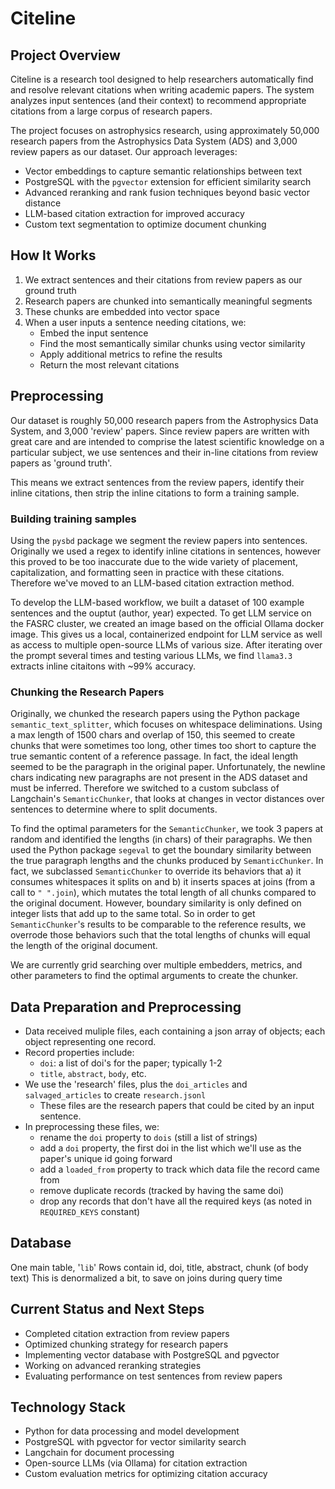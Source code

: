 # Citeline

## Project Overview

Citeline is a research tool designed to help researchers automatically find and resolve relevant citations when writing academic papers. The system analyzes input sentences (and their context) to recommend appropriate citations from a large corpus of research papers.

The project focuses on astrophysics research, using approximately 50,000 research papers from the Astrophysics Data System (ADS) and 3,000 review papers as our dataset. Our approach leverages:

- Vector embeddings to capture semantic relationships between text
- PostgreSQL with the `pgvector` extension for efficient similarity search
- Advanced reranking and rank fusion techniques beyond basic vector distance
- LLM-based citation extraction for improved accuracy
- Custom text segmentation to optimize document chunking

## How It Works

1. We extract sentences and their citations from review papers as our ground truth
2. Research papers are chunked into semantically meaningful segments
3. These chunks are embedded into vector space
4. When a user inputs a sentence needing citations, we:
   - Embed the input sentence
   - Find the most semantically similar chunks using vector similarity
   - Apply additional metrics to refine the results
   - Return the most relevant citations

## Preprocessing

Our dataset is roughly 50,000 research papers from the Astrophysics Data System, and 3,000 'review' papers. Since review papers are written with great care and are intended to comprise the latest scientific knowledge on a particular subject, we use sentences and their in-line citations from review papers as 'ground truth'.

This means we extract sentences from the review papers, identify their inline citations, then strip the inline citations to form a training sample.

### Building training samples

Using the `pysbd` package we segment the review papers into sentences. Originally we used a regex to identify inline citations in sentences, however this proved to be too inaccurate due to the wide variety of placement, capitalization, and formatting seen in practice with these citations. Therefore we've moved to an LLM-based citation extraction method.

To develop the LLM-based workflow, we built a dataset of 100 example sentences and the ouptut (author, year) expected. To get LLM service on the FASRC cluster, we created an image based on the official Ollama docker image. This gives us a local, containerized endpoint for LLM service as well as access to multiple open-source LLMs of various size. After iterating over the prompt several times and testing various LLMs, we find `llama3.3` extracts inline citaitons with ~99% accuracy.

### Chunking the Research Papers

Originally, we chunked the research papers using the Python package `semantic_text_splitter`, which focuses on whitespace deliminations. Using a max length of 1500 chars and overlap of 150, this seemed to create chunks that were sometimes too long, other times too short to capture the true semantic content of a reference passage. In fact, the ideal length seemed to be the paragraph in the original paper. Unfortunately, the newline chars indicating new paragraphs are not present in the ADS dataset and must be inferred. Therefore we switched to a custom subclass of Langchain's `SemanticChunker`, that looks at changes in vector distances over sentences to determine where to split documents.

To find the optimal parameters for the `SemanticChunker`, we took 3 papers at random and identified the lengths (in chars) of their paragraphs. We then used the Python package `segeval` to get the boundary similarity between the true paragraph lengths and the chunks produced by `SemanticChunker`. In fact, we subclassed `SemanticChunker` to override its behaviors that a) it consumes whitespaces it splits on and b) it inserts spaces at joins (from a call to `" ".join`), which mutates the total length of all chunks compared to the original document. However, boundary similarity is only defined on integer lists that add up to the same total. So in order to get `SemanticChunker`'s results to be comparable to the reference results, we overrode those behaviors such that the total lengths of chunks will equal the length of the original document.

We are currently grid searching over multiple embedders, metrics, and other parameters to find the optimal arguments to create the chunker.

## Data Preparation and Preprocessing

- Data received muliple files, each containing a json array of objects; each object representing one record.
- Record properties include:
  - `doi`: a list of doi's for the paper; typically 1-2
  - `title`, `abstract`, `body`, etc.
- We use the 'research' files, plus the `doi_articles` and `salvaged_articles` to create `research.jsonl`
  - These files are the research papers that could be cited by an input sentence.
- In preprocessing these files, we:
  - rename the `doi` property to `dois` (still a list of strings)
  - add a `doi` property, the first doi in the list which we'll use as the paper's unique id going forward
  - add a `loaded_from` property to track which data file the record came from
  - remove duplicate records (tracked by having the same doi)
  - drop any records that don't have all the required keys (as noted in `REQUIRED_KEYS` constant)

## Database

One main table, '`lib`'
Rows contain id, doi, title, abstract, chunk (of body text)
This is denormalized a bit, to save on joins during query time

## Current Status and Next Steps

- Completed citation extraction from review papers
- Optimized chunking strategy for research papers
- Implementing vector database with PostgreSQL and pgvector
- Working on advanced reranking strategies
- Evaluating performance on test sentences from review papers

## Technology Stack

- Python for data processing and model development
- PostgreSQL with pgvector for vector similarity search
- Langchain for document processing
- Open-source LLMs (via Ollama) for citation extraction
- Custom evaluation metrics for optimizing citation accuracy
